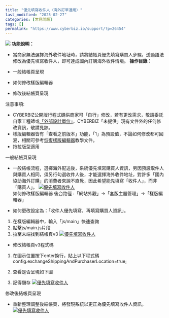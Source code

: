 ```yaml
---
title: "優先填寫收件人（海外訂單適用）"
last_modified: "2025-02-27"
categories: [常見問題]
tags: []
permalink: "https://www.cyberbiz.io/support/?p=26454"
---
```


![](https://www.cyberbiz.io/support/wp-content/uploads/2021/08/全版本.png)
**功能說明：**  

* 當商家無法選擇海外收件地址時，請將結帳頁優先填寫購買人步驟，透過語法修改為優先填寫收件人，即可達成國內訂購海外收件情境。
**操作目錄：**

* 一般結帳頁呈現
* 如何修改樣版編輯器
* 修改後結帳頁呈現

注意事項:  

* CYBERBIZ公開版行程式碼供商家可「自行」修改，若有更改需求，敬請委託自家工程師或[「外部設計單位」](https://docs.google.com/spreadsheets/d/1uvrqOE10xyMVPvUctgOw9HddT9wbty5ZCNnBQCpmlMI/edit?usp=sharing)，CYBERBIZ「未提供」現有文件外的任何修改資訊，敬請見諒。
* 樣版編輯器皆有「查看之前版本」功能，「1」為預設值，不論如何修改都可回溯，相關可參考[恢復樣版編輯器](https://www.cyberbiz.io/support/?p=16146)教學文件。
* 拖拉版型適用

一般結帳頁呈現

* 一般結帳流程，選擇海外配送後，系統優先填寫購買人資訊，另因預設取件人與購買人相同，須另行勾選收件人後，才能選擇海外收件地址，對許多「國內協助海外訂購」的消費者來說不直覺，因此希望能先填寫「收件人」，而非「購買人」。
[![優先填寫收件人](https://www.cyberbiz.io/support/wp-content/uploads/優先填寫收件人1.png)](https://www.cyberbiz.io/support/wp-content/uploads/優先填寫收件人1.png)  
如何修改樣版編輯器 後台路徑 :「網站外觀」→「套版主題管理」→「樣版編輯器」  


* 如何更改設定為：「收件人優先填寫，再填寫購買人資訊」。
1. 在樣版編輯器中，輸入「js/main」快速查詢
2. 點擊js/main.js片段
3. 拉至末端找到結帳頁v3
[![優先填寫收件人](https://www.cyberbiz.io/support/wp-content/uploads/優先填寫收件人2.png)](https://www.cyberbiz.io/support/wp-content/uploads/優先填寫收件人2.png)



* 修改結帳頁v3程式碼
1. 在圖示位置按下enter換行，貼上以下程式碼
config.exchangeShippingAndPurchaserLocation=true;

2. 查看是否呈現如下圖
3. 記得儲存
[![優先填寫收件人](https://www.cyberbiz.io/support/wp-content/uploads/優先填寫收件人3.png)](https://www.cyberbiz.io/support/wp-content/uploads/優先填寫收件人3.png)


修改後結帳頁呈現

* 重新整理調整後結帳頁，將發現系統以更正為優先填寫收件人資訊。
[![優先填寫收件人](https://www.cyberbiz.io/support/wp-content/uploads/優先填寫收件人4.png)](https://www.cyberbiz.io/support/wp-content/uploads/優先填寫收件人4.png)



